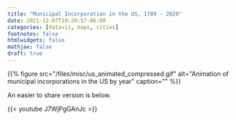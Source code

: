 ```yaml
---
title: "Municipal Incorporation in the US, 1789 - 2020"
date: 2021-12-07T19:29:57-06:00
categories: [dataviz, maps, cities]
footnotes: false
htmlwidgets: false
mathjax: false
draft: true
---
```


{{% figure src="/files/misc/us_animated_compressed.gif" alt="Animation of municipal incorporations in the US by year" caption="" %}}

<!--more-->


An easier to share version is below.

{{< youtube J7WjPgGAnJc >}}
